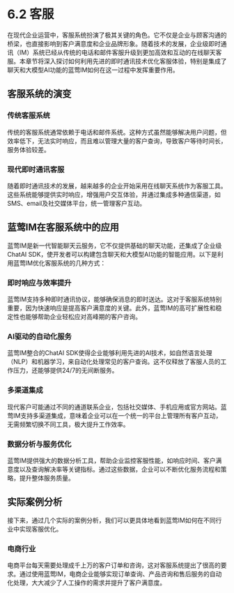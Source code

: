 # 6.2 客服

在现代企业运营中，客服系统扮演了极其关键的角色。它不仅是企业与顾客沟通的桥梁，也直接影响到客户满意度和企业品牌形象。随着技术的发展，企业级即时通讯（IM）系统已经从传统的电话和邮件客服升级到更加高效和互动的在线聊天客服。本章节将深入探讨如何利用先进的即时通讯技术优化客服体验，特别是集成了聊天和大模型AI功能的蓝莺IM如何在这一过程中发挥重要作用。

## 客服系统的演变

### 传统客服系统
传统的客服系统通常依赖于电话和邮件系统。这种方式虽然能够解决用户问题，但效率低下，无法实时响应，而且难以管理大量的客户查询，导致客户等待时间长，服务体验较差。

### 现代即时通讯客服
随着即时通讯技术的发展，越来越多的企业开始采用在线聊天系统作为客服工具。这些系统能够提供实时响应，增强用户交互体验，并通过集成多种通信渠道，如SMS、email及社交媒体平台，统一管理客户互动。

## 蓝莺IM在客服系统中的应用

蓝莺IM是新一代智能聊天云服务，它不仅提供基础的聊天功能，还集成了企业级ChatAI SDK，使开发者可以构建包含聊天和大模型AI功能的智能应用。以下是利用蓝莺IM优化客服系统的几种方式：

### 即时响应与效率提升
蓝莺IM支持多种即时通讯协议，能够确保消息的即时送达。这对于客服系统特别重要，因为快速响应是提高客户满意度的关键。此外，蓝莺IM的高可扩展性和稳定性也能够帮助企业轻松应对高峰期的客户咨询。

### AI驱动的自动化服务
蓝莺IM整合的ChatAI SDK使得企业能够利用先进的AI技术，如自然语言处理（NLP）和机器学习，来自动化处理常见的客户查询。这不仅释放了客服人员的工作压力，还能够提供24/7的无间断服务。

### 多渠道集成
现代客户可能通过不同的通道联系企业，包括社交媒体、手机应用或官方网站。蓝莺IM支持多渠道集成，意味着企业可以在一个统一的平台上管理所有客户互动，无需频繁切换不同工具，极大提升工作效率。

### 数据分析与服务优化
蓝莺IM提供强大的数据分析工具，帮助企业监控客服性能，如响应时间、客户满意度以及查询解决率等关键指标。通过这些数据，企业可以不断优化服务流程和策略，提升整体服务质量。

## 实际案例分析

接下来，通过几个实际的案例分析，我们可以更具体地看到蓝莺IM如何在不同行业中实现客服优化。

### 电商行业
电商平台每天需要处理成千上万的客户订单和咨询，这对客服系统提出了很高的要求。通过使用蓝莺IM，电商企业能够实现订单查询、产品咨询和售后服务的自动化处理，大大减少了人工操作的需求并提升了客户满意度。